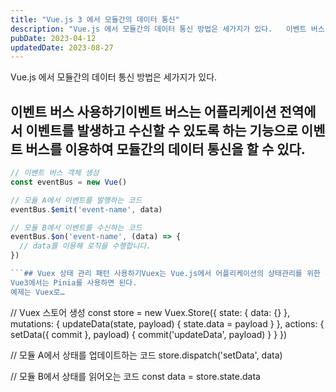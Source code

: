 ```yaml
---
title: "Vue.js 3 에서 모듈간의 데이터 통신"
description: "Vue.js 에서 모듈간의 데이터 통신 방법은 세가지가 있다.   이벤트 버스 사용하기  이벤트 버스는 어플리케이션 전역에서 이벤트를 발생하고 수신할 수 있도록 하는 기능으로 이벤트 버스를 이용하여 모듈간의 데이터 통신을 할 수 있다.  // 이벤트 버스 객체 생성 const event..."
pubDate: 2023-04-12
updatedDate: 2023-08-27
---
```


Vue.js 에서 모듈간의 데이터 통신 방법은 세가지가 있다.

## 이벤트 버스 사용하기이벤트 버스는 어플리케이션 전역에서 이벤트를 발생하고 수신할 수 있도록 하는 기능으로 이벤트 버스를 이용하여 모듈간의 데이터 통신을 할 수 있다.

```javascript
// 이벤트 버스 객체 생성
const eventBus = new Vue()

// 모듈 A에서 이벤트를 발행하는 코드
eventBus.$emit('event-name', data)

// 모듈 B에서 이벤트를 수신하는 코드
eventBus.$on('event-name', (data) => {
  // data를 이용해 로직을 수행합니다.
})

```## Vuex 상태 관리 패턴 사용하기Vuex는 Vue.js에서 어플리케이션의 상태관리를 위한 패턴으로 이것을 사용하면 모듈간의 데이터를 효율적으로 업데이트하고 관리할 수 있다.
Vue3에서는 Pinia를 사용하면 된다.
예제는 Vuex로…
```
// Vuex 스토어 생성
const store = new Vuex.Store({
  state: {
    data: {}
  },
  mutations: {
    updateData(state, payload) {
      state.data = payload
    }
  },
  actions: {
    setData({ commit }, payload) {
      commit('updateData', payload)
    }
  }
})

// 모듈 A에서 상태를 업데이트하는 코드
store.dispatch('setData', data)

// 모듈 B에서 상태를 읽어오는 코드
const data = store.state.data

```## Props와 Emit을 이용한 컴포넌트 간 통신Vue.js에서 부모 자식간의 통신을 위한 방법으로 Pros를 사용한다. 자식에서 부모컴포넌트로 이벤트 발생시키는 방법으로 Emit을 사용한다.
```
<!-- 부모 컴포넌트에서 자식 컴포넌트로 데이터 전달 -->
<template>
  <div>
    <child-component :data="parentData" />
  </div>
</template>

<script>
export default {
  data() {
    return {
      parentData: {}
    }
  }
}
</script>

<!-- 자식 컴포넌트에서 부모 컴포넌트로 이벤트 발생 -->
<template>
  <div>
    <button @click="emitEvent">이벤트 발생</button>
  </div>
</template>

<script>
export default {
  methods: {
    emitEvent() {
      this.$emit('event-name', data)
    }
  }
}
</script>

```이러한 방법들을 사용하면 Vue.js 에서 모듈간에 데이터를 효율적으로 공유하고 통신할 수 있다.